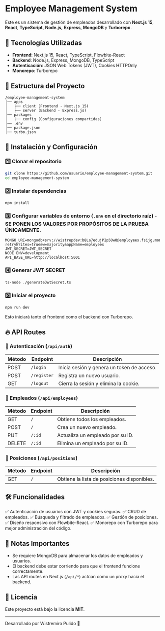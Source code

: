 # Employee Management System

Este es un sistema de gestión de empleados desarrollado con **Next.js 15**, **React**, **TypeScript**, **Node.js**, **Express**, **MongoDB** y **Turborepo**.

## 📌 Tecnologías Utilizadas
- **Frontend**: Next.js 15, React, TypeScript, Flowbite-React
- **Backend**: Node.js, Express, MongoDB, TypeScript
- **Autenticación**: JSON Web Tokens (JWT), Cookies HTTPOnly
- **Monorepo**: Turborepo

## 📂 Estructura del Proyecto
```
/employee-management-system
│── apps
│   ├── client (Frontend - Next.js 15)
│   ├── server (Backend - Express.js)
│── packages
│   ├── config (Configuraciones compartidas)
│── .env
│── package.json
│── turbo.json
```

## 🚀 Instalación y Configuración
### 1️⃣ Clonar el repositorio
```bash
git clone https://github.com/usuario/employee-management-system.git
cd employee-management-system
```
### 2️⃣ Instalar dependencias
```bash
npm install
```
### 3️⃣ Configurar variables de entorno (`.env` en el directorio raíz) - SE PONEN LOS VALORES POR PROPÓSITOS DE LA PRUEBA ÚNICAMENTE.
```env
MONGO_URI=mongodb+srv://wistrepdev:b8La7edujPIp5Ow8@employees.fsijg.mongodb.net/?retryWrites=true&w=majority&appName=employees
JWT_SECRET=JWT_SECRET
NODE_ENV=development
API_BASE_URL=http://localhost:5001
```
### 4️⃣ Generar JWT SECRET
```bash
ts-node ./generateJwtSecret.ts
```
### 5️⃣ Iniciar el proyecto
```bash
npm run dev
```
Esto iniciará tanto el frontend como el backend con Turborepo.

## 🔥 API Routes

### 🔐 **Autenticación** (`/api/auth`)
| Método | Endpoint     | Descripción |
|--------|-------------|-------------|
| POST   | `/login`    | Inicia sesión y genera un token de acceso. |
| POST   | `/register` | Registra un nuevo usuario. |
| GET    | `/logout`   | Cierra la sesión y elimina la cookie. |

### 👥 **Empleados** (`/api/employees`)
| Método | Endpoint            | Descripción |
|--------|---------------------|-------------|
| GET    | `/`                 | Obtiene todos los empleados. |
| POST   | `/`                 | Crea un nuevo empleado. |
| PUT    | `/:id`              | Actualiza un empleado por su ID. |
| DELETE | `/:id`              | Elimina un empleado por su ID. |

### 🏢 **Posiciones** (`/api/positions`)
| Método | Endpoint   | Descripción |
|--------|-----------|-------------|
| GET    | `/`       | Obtiene la lista de posiciones disponibles. |

## 🛠️ Funcionalidades
✅ Autenticación de usuarios con JWT y cookies seguras.
✅ CRUD de empleados.
✅ Búsqueda y filtrado de empleados.
✅ Gestión de posiciones.
✅ Diseño responsivo con Flowbite-React.
✅ Monorepo con Turborepo para mejor administración del código.

## 📌 Notas Importantes
- Se requiere MongoDB para almacenar los datos de empleados y usuarios.
- El backend debe estar corriendo para que el frontend funcione correctamente.
- Las API routes en Next.js (`/api/*`) actúan como un proxy hacia el backend.

## 📜 Licencia
Este proyecto está bajo la licencia **MIT**.

---
Desarrollado por Wistremiro Pulido 🚀